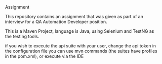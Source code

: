 Assignment

This repository contains an assignment that was given as part of an interview for a QA Automation Developer position.

This is a Maven Project, language is Java, using Selenium and TestNG as the testing tools.

if you wish to execute the api suite with your user, change the api token in the configuration file
you can use mvn commands (the suites have profiles in the pom.xml), or execute via the IDE
